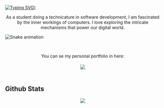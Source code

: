 


[![Typing SVG]([https://raw.githubusercontent.com/valentinoarballo/valentinoarballo/main/descarga.svg))](https://git.io/typing-svg)
  
<center>
As a student doing a technicature in software development, I am fascinated by the inner workings of computers. I love exploring the intricate mechanisms that power our digital world.  
</center>




![Snake animation](https://github.com/valentinoarballo/valentinoarballo/blob/main/github_snake.svg)


<br/>  

 

<div align="center">
  
You can se my personal portfolio in here:

<a href="https://dashing-platypus-c0244a.netlify.app/#" target="_blank">
<img src=https://img.shields.io/badge/Netlify-00C7B7?style=for-the-badge&logo=netlify&logoColor=white style="margin: 5px;" />
</a>  
  
</div>  


<br/>  


## Github Stats  
<div align="center"><img src="https://github-readme-stats.vercel.app/api?username=valentinoarballo&show_icons=true&count_private=true&hide_border=true" align="center" /></div>  

<br/>
